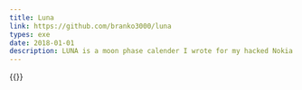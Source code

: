 ```yaml
---
title: Luna
link: https://github.com/branko3000/luna
types: exe
date: 2018-01-01
description: LUNA is a moon phase calender I wrote for my hacked Nokia 8110 4G
---
```

{{<img preview>}}
